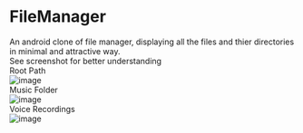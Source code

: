 # FileManager
An android clone of file manager, displaying all the files and thier directories in minimal and attractive way.
</br>
<bold>See screenshot for better understanding</bold>
</br>Root Path</br>
![image](https://user-images.githubusercontent.com/99603170/208160433-7a4c4a5c-7006-4b26-ad5c-0eef65bae4c3.png)
</br>Music Folder</br>
![image](https://user-images.githubusercontent.com/99603170/208160544-da56144e-e9a7-4ef6-a629-68e0f5c974f6.png)
</br>Voice Recordings</br>
![image](https://user-images.githubusercontent.com/99603170/208160799-aab2677e-a784-445f-b9d2-33f9da9ce6eb.png)
